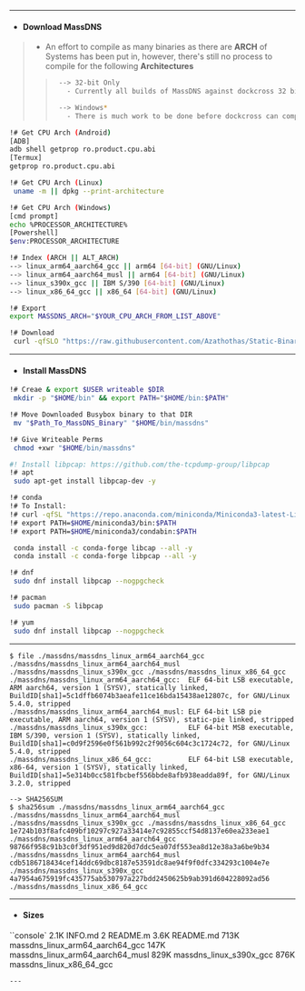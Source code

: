 
---
- #### Download MassDNS
> - An effort to compile as many binaries as there are **ARCH** of Systems has been put in, however, there's still no process to compile for the following **Architectures**
> > ```bash
> >  --> 32-bit Only
> >    - Currently all builds of MassDNS against dockcross 32 bit only images fail
> > 
> >  --> Windows*
> >    - There is much work to be done before dockcross can compile for Windows
> > ```
```bash
!# Get CPU Arch (Android)
[ADB]
adb shell getprop ro.product.cpu.abi
[Termux]
getprop ro.product.cpu.abi

!# Get CPU Arch (Linux)
 uname -m || dpkg --print-architecture

!# Get CPU Arch (Windows)
[cmd prompt]
echo %PROCESSOR_ARCHITECTURE%
[Powershell]
$env:PROCESSOR_ARCHITECTURE

!# Index (ARCH || ALT_ARCH) 
--> linux_arm64_aarch64_gcc || arm64 [64-bit] (GNU/Linux)
--> linux_arm64_aarch64_musl || arm64 [64-bit] (GNU/Linux)
--> linux_s390x_gcc || IBM S/390 [64-bit] (GNU/Linux)
--> linux_x86_64_gcc || x86_64 [64-bit] (GNU/Linux)

!# Export
export MASSDNS_ARCH="$YOUR_CPU_ARCH_FROM_LIST_ABOVE"

!# Download
 curl -qfSLO "https://raw.githubusercontent.com/Azathothas/Static-Binaries/main/massdns/massdns_$MASSDNS_ARCH"
```
---
- #### Install MassDNS
```bash
!# Creae & export $USER writeable $DIR
 mkdir -p "$HOME/bin" && export PATH="$HOME/bin:$PATH"

!# Move Downloaded Busybox binary to that DIR
 mv "$Path_To_MassDNS_Binary" "$HOME/bin/massdns"

!# Give Writeable Perms
 chmod +xwr "$HOME/bin/massdns"

#! Install libpcap: https://github.com/the-tcpdump-group/libpcap
!# apt
 sudo apt-get install libpcap-dev -y

!# conda
!# To Install:
!# curl -qfSL "https://repo.anaconda.com/miniconda/Miniconda3-latest-Linux-x86_64.sh" -o /tmp/install_conda.sh && chmod +xwr "/tmp/install_conda.sh" && /tmp/install_conda.sh -b
!# export PATH=$HOME/miniconda3/bin:$PATH
!# export PATH=$HOME/miniconda3/condabin:$PATH

 conda install -c conda-forge libcap --all -y
 conda install -c conda-forge libpcap --all -y

!# dnf
 sudo dnf install libpcap --nogpgcheck

!# pacman
 sudo pacman -S libpcap

!# yum
 sudo dnf install libpcap --nogpgcheck
```

---
```console
$ file ./massdns/massdns_linux_arm64_aarch64_gcc ./massdns/massdns_linux_arm64_aarch64_musl ./massdns/massdns_linux_s390x_gcc ./massdns/massdns_linux_x86_64_gcc
./massdns/massdns_linux_arm64_aarch64_gcc:  ELF 64-bit LSB executable, ARM aarch64, version 1 (SYSV), statically linked, BuildID[sha1]=5c1dffb6074b3aeafe11ce16bda15438ae12807c, for GNU/Linux 5.4.0, stripped
./massdns/massdns_linux_arm64_aarch64_musl: ELF 64-bit LSB pie executable, ARM aarch64, version 1 (SYSV), static-pie linked, stripped
./massdns/massdns_linux_s390x_gcc:          ELF 64-bit MSB executable, IBM S/390, version 1 (SYSV), statically linked, BuildID[sha1]=c0d9f2596e0f561b992c2f9056c604c3c1724c72, for GNU/Linux 5.4.0, stripped
./massdns/massdns_linux_x86_64_gcc:         ELF 64-bit LSB executable, x86-64, version 1 (SYSV), statically linked, BuildID[sha1]=5e314b0cc581fbcbef556bbde8afb938eadda89f, for GNU/Linux 3.2.0, stripped

--> SHA256SUM
$ sha256sum ./massdns/massdns_linux_arm64_aarch64_gcc ./massdns/massdns_linux_arm64_aarch64_musl ./massdns/massdns_linux_s390x_gcc ./massdns/massdns_linux_x86_64_gcc
1e724b103f8afc409bf10297c927a33414e7c92855ccf54d8137e60ea233eae1  ./massdns/massdns_linux_arm64_aarch64_gcc
98766f958c91b3c0f3df951ed9d820d7ddc5ea07df553ea8d12e38a3a6be9b34  ./massdns/massdns_linux_arm64_aarch64_musl
cdb5186718434cef14ddc69dbc8187e53591dc8ae94f9f0dfc334293c1004e7e  ./massdns/massdns_linux_s390x_gcc
4a7954a675919fc435775ab530797a227bdd2450625b9ab391d604228092ad56  ./massdns/massdns_linux_x86_64_gcc
```


---
- #### Sizes
``console`
2.1K  INFO.md
2     README.m
3.6K  README.md
713K  massdns_linux_arm64_aarch64_gcc
147K  massdns_linux_arm64_aarch64_musl
829K  massdns_linux_s390x_gcc
876K  massdns_linux_x86_64_gcc
```
---

